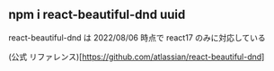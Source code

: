 ## npm i react-beautiful-dnd uuid

react-beautiful-dnd は 2022/08/06 時点で react17 のみに対応している

(公式 リファレンス)[https://github.com/atlassian/react-beautiful-dnd]
